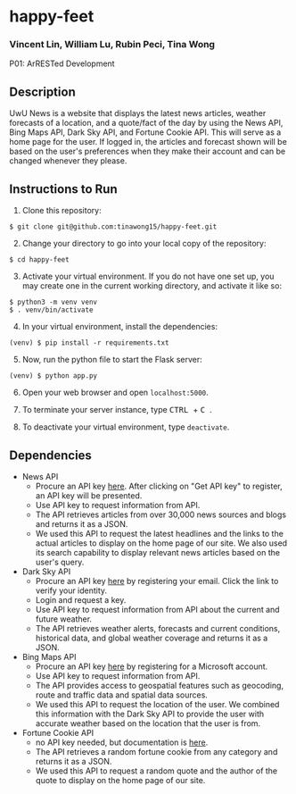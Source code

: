 # happy-feet
### Vincent Lin, William Lu, Rubin Peci, Tina Wong

P01: ArRESTed Development

## Description
UwU News is a website that displays the latest news articles, weather forecasts of a location, and a quote/fact of the day by using the News API, Bing Maps API, Dark Sky API, and Fortune Cookie API. This will serve as a home page for the user. If logged in, the articles and forecast shown will be based on the user's preferences when they make their account and can be changed whenever they please.

## Instructions to Run
1. Clone this repository:
```
$ git clone git@github.com:tinawong15/happy-feet.git
```

2. Change your directory to go into your local copy of the repository:
```
$ cd happy-feet
```

3. Activate your virtual environment. If you do not have one set up, you may create one in the current working directory, and activate it like so:
```
$ python3 -m venv venv
$ . venv/bin/activate
```

4. In your virtual environment, install the dependencies:
```
(venv) $ pip install -r requirements.txt
```

5. Now, run the python file to start the Flask server:
```
(venv) $ python app.py
```

6. Open your web browser and open `localhost:5000`.

7. To terminate your server instance, type <kbd> CTRL </kbd> + <kbd> C </kbd>.

8. To deactivate your virtual environment, type `deactivate`.

## Dependencies
- News API
     - Procure an API key [here](https://newsapi.org/). After clicking on "Get API key" to register, an API key will be presented.
     - Use API key to request information from API.
     - The API retrieves articles from over 30,000 news sources and blogs and returns it as a JSON.
     - We used this API to request the latest headlines and the links to the actual articles to display on the home page of our site. We also used its search capability to display relevant news articles based on the user's query.
- Dark Sky API
     - Procure an API key [here](https://darksky.net/dev) by registering your email. Click the link to verify your identity.
     - Login and request a key.
     - Use API key to request information from API about the current and future weather.
     - The API retrieves weather alerts, forecasts and current conditions, historical data, and global weather coverage and returns it as a JSON.
- Bing Maps API
     - Procure an API key [here](https://www.bingmapsportal.com/) by registering for a Microsoft account.
     - Use API key to request information from API.
     - The API provides access to geospatial features such as geocoding, route and traffic data and spatial data sources.
     - We used this API to request the location of the user. We combined this information with the Dark Sky API to provide the user with accurate weather based on the location that the user is from.
- Fortune Cookie API
     - no API key needed, but documentation is [here](http://yerkee.com/api/).
     - The API retrieves a random fortune cookie from any category and returns it as a JSON.
     - We used this API to request a random quote and the author of the quote to display on the home page of our site.  
